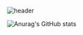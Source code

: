 ![header](https://capsule-render.vercel.app/api?type=waving&color=0:a82da8,100:da8f00&height=230&section=header&text=ThugMS&fontAlign=70&fontAlignY=40&fontSize=60&fontColor=ffffff)

![Anurag's GitHub stats](https://github-readme-stats.vercel.app/api?username=ThugMS&show_icons=true&theme=tokyonight)


